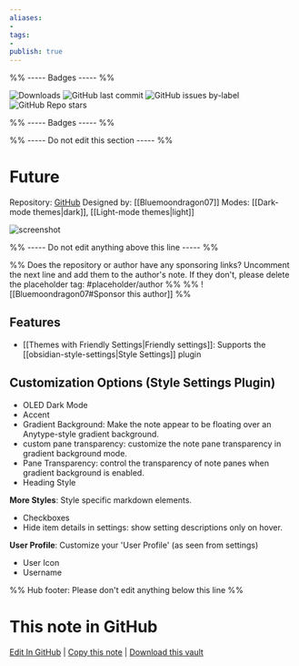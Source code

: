 ```yaml
---
aliases:
- 
tags: 
- 
publish: true
---
```


%% ----- Badges ----- %%

![Downloads](https://img.shields.io/badge/downloads-1276-573E7A?style=for-the-badge&logo=)
![GitHub last commit](https://img.shields.io/github/last-commit/Bluemoondragon07/obsidian-future?color=573E7A&label=last%20update&logo=github&style=for-the-badge)
![GitHub issues by-label](https://img.shields.io/github/issues/Bluemoondragon07/obsidian-future/help%20wanted?color=573E7A&logo=github&style=for-the-badge) 
![GitHub Repo stars](https://img.shields.io/github/stars/Bluemoondragon07/obsidian-future?color=573E7A&logo=github&style=for-the-badge)

%% ----- Badges ----- %%

%% ----- Do not edit this section ----- %%

# Future

Repository: [GitHub](https://github.com/Bluemoondragon07/obsidian-future)
Designed by: [[Bluemoondragon07]]
Modes: [[Dark-mode themes|dark]], [[Light-mode themes|light]]



![screenshot](https://github.com/Bluemoondragon07/obsidian-future/raw/HEAD/cover.jpg)

%% ----- Do not edit anything above this line ----- %% 

%% Does the repository or author have any sponsoring links? Uncomment the next line and add them to the author's note. If they don't, please delete the placeholder tag: #placeholder/author %%
%% ![[Bluemoondragon07#Sponsor this author]] %%


## Features

- [[Themes with Friendly Settings|Friendly settings]]: Supports the [[obsidian-style-settings|Style Settings]] plugin

## Customization Options (Style Settings Plugin) 
- OLED Dark Mode
- Accent
- Gradient Background: Make the note appear to be floating over an Anytype-style gradient background.
- custom pane transparency: customize the note pane transparency in gradient background mode.
- Pane Transparency: control the transparency of note panes when gradient background is enabled.
- Heading Style

**More Styles**: Style specific markdown elements.
- Checkboxes
- Hide item details in settings: show setting descriptions only on hover.

**User Profile**: Customize your 'User Profile' (as seen from settings)
- User Icon
- Username


%% Hub footer: Please don't edit anything below this line %%

# This note in GitHub

<span class="git-footer">[Edit In GitHub](https://github.dev/obsidian-community/obsidian-hub/blob/main/02%20-%20Community%20Expansions/02.05%20All%20Community%20Expansions/Themes/Future.md "git-hub-edit-note") | [Copy this note](https://raw.githubusercontent.com/obsidian-community/obsidian-hub/main/02%20-%20Community%20Expansions/02.05%20All%20Community%20Expansions/Themes/Future.md "git-hub-copy-note") | [Download this vault](https://github.com/obsidian-community/obsidian-hub/archive/refs/heads/main.zip "git-hub-download-vault") </span>
